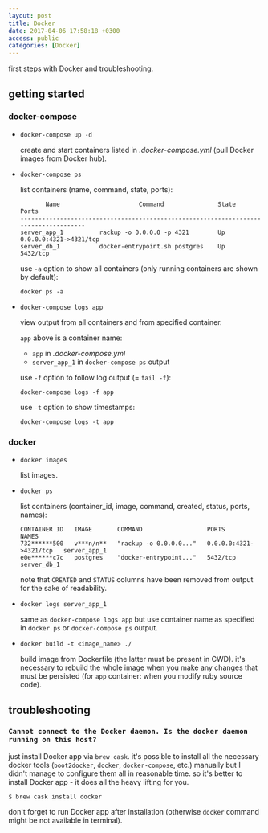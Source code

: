 ```yaml
---
layout: post
title: Docker
date: 2017-04-06 17:58:18 +0300
access: public
categories: [Docker]
---
```


first steps with Docker and troubleshooting.

<!-- more -->

## getting started

### docker-compose

- `docker-compose up -d`

  create and start containers listed in _.docker-compose.yml_
  (pull Docker images from Docker hub).

- `docker-compose ps`

  list containers (name, command, state, ports):

  ```
         Name                      Command               State           Ports
  -------------------------------------------------------------------------------------
  server_app_1          rackup -o 0.0.0.0 -p 4321        Up      0.0.0.0:4321->4321/tcp
  server_db_1           docker-entrypoint.sh postgres    Up      5432/tcp
  ```

  use `-a` option to show all containers (only running containers are shown by default):

  `docker ps -a`

- `docker-compose logs app`

  view output from all containers and from specified container.

  `app` above is a container name:

  - `app` in _.docker-compose.yml_
  - `server_app_1` in `docker-compose ps` output

  use `-f` option to follow log output (= `tail -f`):

  `docker-compose logs -f app`

  use `-t` option to show timestamps:

  `docker-compose logs -t app`

### docker

- `docker images`

  list images.

- `docker ps`

  list containers (container_id, image, command, created, status, ports, names):

  ```
  CONTAINER ID   IMAGE       COMMAND                  PORTS                    NAMES
  732******500   v***n/n**   "rackup -o 0.0.0.0..."   0.0.0.0:4321->4321/tcp   server_app_1
  e0e******c7c   postgres    "docker-entrypoint..."   5432/tcp                 server_db_1
  ```

  note that `CREATED` and `STATUS` columns have been removed from output for
  the sake of readability.

- `docker logs server_app_1`

  same as `docker-compose logs app` but use container name as specified in
  `docker ps` or `docker-compose ps` output.

- `docker build -t <image_name> ./`

  build image from Dockerfile (the latter must be present in CWD).
  it's necessary to rebuild the whole image when you make any changes that
  must be persisted (for `app` container: when you modify ruby source code).

## troubleshooting

### `Cannot connect to the Docker daemon. Is the docker daemon running on this host?`

just install Docker app via `brew cask`.
it's possible to install all the necessary docker tools (`boot2docker`,
`docker`, `docker-compose`, etc.) manually but I didn't manage to configure
them all in reasonable time. so it's better to install Docker app - it does
all the heavy lifting for you.

`$ brew cask install docker`

don't forget to run Docker app after installation
(otherwise `docker` command might be not available in terminal).
